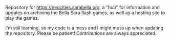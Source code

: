 Repository for https://neocities.sarabella.org, a "hub" for information and updates on archiving the Bella Sara flash games, as well as a hosting site to play the games.

I'm still learning, so my code is a mess and I might mess up when updating the repository. Please be patient! Contributions are always appreciated.
